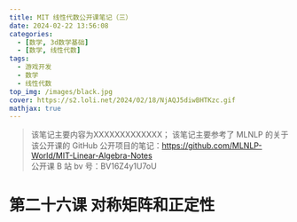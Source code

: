 ```yaml
---
title: MIT 线性代数公开课笔记（三）
date: 2024-02-22 13:56:08
categories: 
  - [数学, 3d数学基础]
  - [数学, 线性代数]
tags:
  - 游戏开发
  - 数学
  - 线性代数
top_img: /images/black.jpg
cover: https://s2.loli.net/2024/02/18/NjAQJ5diwBHTKzc.gif
mathjax: true
---
```


> 该笔记主要内容为XXXXXXXXXXXXX；
> 该笔记主要参考了 MLNLP 的关于该公开课的 GitHub 公开项目的笔记：<https://github.com/MLNLP-World/MIT-Linear-Algebra-Notes>  
> 公开课 B 站 bv 号：BV16Z4y1U7oU


# 第二十六课 对称矩阵和正定性
